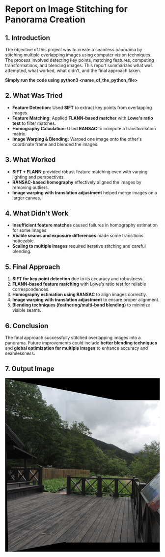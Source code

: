 **Report on Image Stitching for Panorama Creation**
===================================================

**1\. Introduction**
--------------------

The objective of this project was to create a seamless panorama by stitching multiple overlapping images using computer vision techniques. The process involved detecting key points, matching features, computing transformations, and blending images. This report summarizes what was attempted, what worked, what didn't, and the final approach taken.

**Simply run the code using python3 <name_of_the_python_file>**

**2\. What Was Tried**
----------------------

-   **Feature Detection:** Used **SIFT** to extract key points from overlapping images.
-   **Feature Matching:** Applied **FLANN-based matcher** with **Lowe's ratio test** to filter matches.
-   **Homography Calculation:** Used **RANSAC** to compute a transformation matrix.
-   **Image Warping & Blending:** Warped one image onto the other's coordinate frame and blended the images.

**3\. What Worked**
-------------------

-   **SIFT + FLANN** provided robust feature matching even with varying lighting and perspectives.
-   **RANSAC-based homography** effectively aligned the images by removing outliers.
-   **Image warping with translation adjustment** helped merge images on a larger canvas.

**4\. What Didn't Work**
------------------------

-   **Insufficient feature matches** caused failures in homography estimation for some images.
-   **Visible seams and exposure differences** made some transitions noticeable.
-   **Scaling to multiple images** required iterative stitching and careful blending.

**5\. Final Approach**
----------------------

1.  **SIFT for key point detection** due to its accuracy and robustness.
2.  **FLANN-based feature matching** with Lowe's ratio test for reliable correspondences.
3.  **Homography estimation using RANSAC** to align images correctly.
4.  **Image warping with translation adjustment** to ensure proper alignment.
5.  **Blending techniques (feathering/multi-band blending)** to minimize visible seams.

**6\. Conclusion**
------------------

The final approach successfully stitched overlapping images into a panorama. Future improvements could include **better blending techniques** and **global optimization for multiple images** to enhance accuracy and seamlessness.

**7\. Output Image**
------------------

![alt text](https://github.com/com123mrityunjay/VR_Assignment1_Mrityunjay-Jha_MT2024092/blob/main/part_2/output.png)

